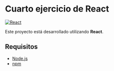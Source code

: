 # Cuarto ejercicio de React

[![React](https://img.shields.io/badge/React-v17+-blue.svg)](https://reactjs.org/)

Este proyecto está desarrollado utilizando **React**.

## Requisitos

- [Node.js](https://nodejs.org/)
- [npm](https://www.npmjs.com/) 
